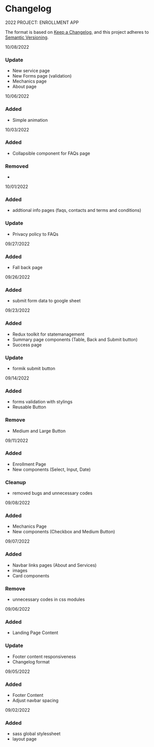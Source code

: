 # Changelog

2022 PROJECT: ENROLLMENT APP

The format is based on [Keep a Changelog](https://keepachangelog.com/en/1.0.0/),
and this project adheres to [Semantic Versioning](https://semver.org/spec/v2.0.0.html).



10/08/2022
### Update
- New service page
- New Forms page (validation)
- Mechanics page
- About page


10/06/2022
### Added
- Simple animation

10/03/2022
### Added
- Collapsible component for FAQs page

### Removed
-

10/01/2022
### Added
- addtional info pages (faqs, contacts and terms and conditions)

### Update
- Privacy policy to FAQs

09/27/2022
### Added
- Fall back page

09/26/2022
### Added
- submit form data to google sheet

09/23/2022
### Added
- Redux toolkit for statemanagement
- Summary page components (Table, Back and Submit button)
- Success page

### Update
-  formik submit button


09/14/2022
### Added
- forms validation with stylings
- Reusable Button

### Remove
- Medium and Large Button

09/11/2022
### Added
- Enrollment Page
- New components (Select, Input, Date)

### Cleanup
- removed bugs and unnecessary codes

09/08/2022
### Added
- Mechanics Page
- New components (Checkbox and Medium Button)

09/07/2022
### Added
- Navbar links pages (About and Services)
- images
- Card components

### Remove
- unnecessary codes in css modules

09/06/2022
### Added 
- Landing Page Content

### Update 
- Footer content responsiveness
- Changelog format

09/05/2022
### Added 
- Footer Content
- Adjust navbar spacing

09/02/2022
### Added 
- sass global stylessheet
- layout page



